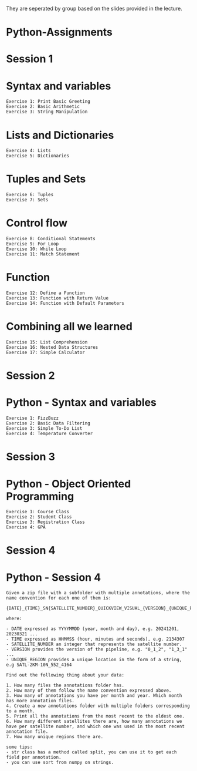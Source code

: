 They are seperated by group based on the slides provided in the lecture.

# Python-Assignments

# Session 1

# Syntax and variables
    Exercise 1: Print Basic Greeting
    Exercise 2: Basic Arithmetic
    Exercise 3: String Manipulation

# Lists and Dictionaries
    Exercise 4: Lists
    Exercise 5: Dictionaries

# Tuples and Sets
    Exercise 6: Tuples
    Exercise 7: Sets

# Control flow
    Exercise 8: Conditional Statements
    Exercise 9: For Loop
    Exercise 10: While Loop
    Exercise 11: Match Statement 
    
# Function
    Exercise 12: Define a Function
    Exercise 13: Function with Return Value
    Exercise 14: Function with Default Parameters

# Combining all we learned
    Exercise 15: List Comprehension
    Exercise 16: Nested Data Structures
    Exercise 17: Simple Calculator


# Session 2

# Python - Syntax and variables
    Exercise 1: FizzBuzz
    Exercise 2: Basic Data Filtering
    Exercise 3: Simple To-Do List
    Exercise 4: Temperature Converter


# Session 3

# Python - Object Oriented Programming
    Exercise 1: Course Class
    Exercise 2: Student Class
    Exercise 3: Registration Class
    Exercise 4: GPA

# Session 4

# Python - Session 4
  
    Given a zip file with a subfolder with multiple annotations, where the name convention for each one of them is: 
    
    {DATE}_{TIME}_SN{SATELLITE_NUMBER}_QUICKVIEW_VISUAL_{VERSION}_{UNIQUE_REGION}.txt
    
    where:
    
    - DATE expressed as YYYYMMDD (year, month and day), e.g. 20241201, 20230321 ...
    - TIME expressed as HHMMSS (hour, minutes and seconds), e.g. 2134307
    - SATELLITE_NUMBER an integer that represents the satellite number.
    - VERSION provides the version of the pipeline, e.g. "0_1_2", "1_3_1" ...
    - UNIQUE_REGION provides a unique location in the form of a string, e.g SATL-2KM-10N_552_4164
    
    Find out the following thing about your data:
    
    1. How many files the annotations folder has.
    2. How many of them follow the name convention expressed above.
    3. How many of annotations you have per month and year. Which month has more annotation files.
    4. Create a new annotations folder with multiple folders corresponding to a month.
    5. Print all the annotations from the most recent to the oldest one. 
    6. How many different satellites there are, how many annotations we have per satellite number, and which one was used in the most recent annotation file. 
    7. How many unique regions there are.
    
    some tips:
    - str class has a method called split, you can use it to get each field per annotation.
    - you can use sort from numpy on strings.


